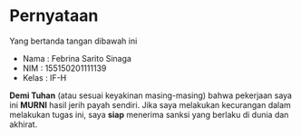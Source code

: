 # Pernyataan

Yang bertanda tangan dibawah ini

* Nama : Febrina Sarito Sinaga
* NIM : 155150201111139
* Kelas : IF-H

**Demi Tuhan** (atau sesuai keyakinan masing-masing) bahwa pekerjaan saya ini **MURNI** hasil jerih payah sendiri. Jika saya melakukan kecurangan dalam melakukan tugas ini, saya **siap** menerima sanksi yang berlaku di dunia dan akhirat.
